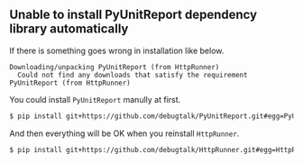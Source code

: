 ## Unable to install PyUnitReport dependency library automatically

If there is something goes wrong in installation like below.

```text
Downloading/unpacking PyUnitReport (from HttpRunner)
  Could not find any downloads that satisfy the requirement PyUnitReport (from HttpRunner)
```

You could install `PyUnitReport` manully at first.

```bash
$ pip install git+https://github.com/debugtalk/PyUnitReport.git#egg=PyUnitReport
```

And then everything will be OK when you reinstall `HttpRunner`.

```bash
$ pip install git+https://github.com/debugtalk/HttpRunner.git#egg=HttpRunner
```
